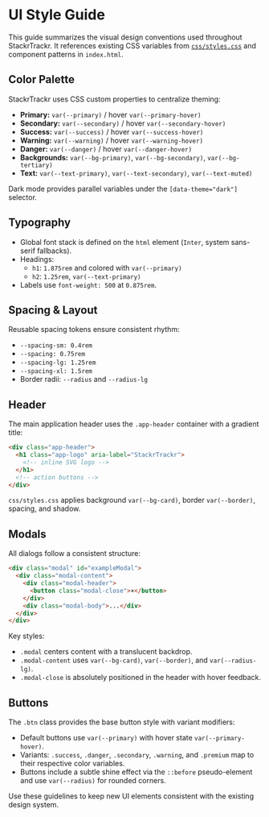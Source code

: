 # UI Style Guide

This guide summarizes the visual design conventions used throughout StackrTrackr. It references existing CSS variables from [`css/styles.css`](../css/styles.css) and component patterns in `index.html`.

## Color Palette

StackrTrackr uses CSS custom properties to centralize theming:

- **Primary:** `var(--primary)` / hover `var(--primary-hover)`
- **Secondary:** `var(--secondary)` / hover `var(--secondary-hover)`
- **Success:** `var(--success)` / hover `var(--success-hover)`
- **Warning:** `var(--warning)` / hover `var(--warning-hover)`
- **Danger:** `var(--danger)` / hover `var(--danger-hover)`
- **Backgrounds:** `var(--bg-primary)`, `var(--bg-secondary)`, `var(--bg-tertiary)`
- **Text:** `var(--text-primary)`, `var(--text-secondary)`, `var(--text-muted)`

Dark mode provides parallel variables under the `[data-theme="dark"]` selector.

## Typography

- Global font stack is defined on the `html` element (`Inter`, system sans-serif fallbacks).
- Headings:
  - `h1`: `1.875rem` and colored with `var(--primary)`
  - `h2`: `1.25rem`, `var(--text-primary)`
- Labels use `font-weight: 500` at `0.875rem`.

## Spacing & Layout

Reusable spacing tokens ensure consistent rhythm:

- `--spacing-sm: 0.4rem`
- `--spacing: 0.75rem`
- `--spacing-lg: 1.25rem`
- `--spacing-xl: 1.5rem`
- Border radii: `--radius` and `--radius-lg`

## Header

The main application header uses the `.app-header` container with a gradient title:

```html
<div class="app-header">
  <h1 class="app-logo" aria-label="StackrTrackr">
    <!-- inline SVG logo -->
  </h1>
  <!-- action buttons -->
</div>
```

`css/styles.css` applies background `var(--bg-card)`, border `var(--border)`, spacing, and shadow.

## Modals

All dialogs follow a consistent structure:

```html
<div class="modal" id="exampleModal">
  <div class="modal-content">
    <div class="modal-header">
      <button class="modal-close">×</button>
    </div>
    <div class="modal-body">...</div>
  </div>
</div>
```

Key styles:

- `.modal` centers content with a translucent backdrop.
- `.modal-content` uses `var(--bg-card)`, `var(--border)`, and `var(--radius-lg)`.
- `.modal-close` is absolutely positioned in the header with hover feedback.

## Buttons

The `.btn` class provides the base button style with variant modifiers:

- Default buttons use `var(--primary)` with hover state `var(--primary-hover)`.
- Variants: `.success`, `.danger`, `.secondary`, `.warning`, and `.premium` map to their respective color variables.
- Buttons include a subtle shine effect via the `::before` pseudo-element and use `var(--radius)` for rounded corners.

Use these guidelines to keep new UI elements consistent with the existing design system.
